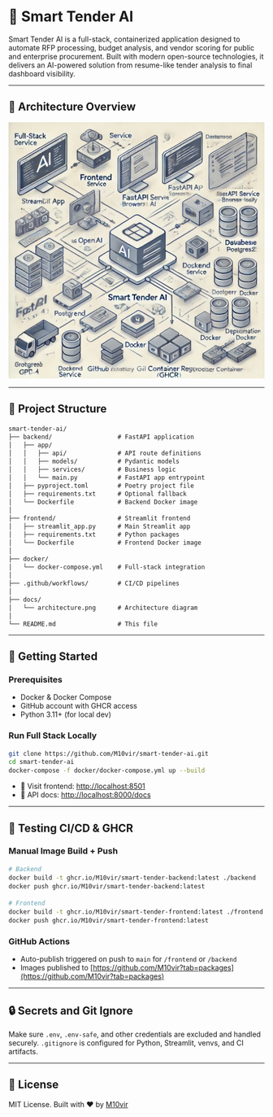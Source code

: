 # 🧠 Smart Tender AI

Smart Tender AI is a full-stack, containerized application designed to automate RFP processing, budget analysis, and vendor scoring for public and enterprise procurement. Built with modern open-source technologies, it delivers an AI-powered solution from resume-like tender analysis to final dashboard visibility.

---

## 📐 Architecture Overview

![Architecture Diagram](docs/architecture.png)

---

## 📂 Project Structure

```
smart-tender-ai/
├── backend/                  # FastAPI application
│   ├── app/
│   │   ├── api/              # API route definitions
│   │   ├── models/           # Pydantic models
│   │   ├── services/         # Business logic
│   │   └── main.py           # FastAPI app entrypoint
│   ├── pyproject.toml        # Poetry project file
│   ├── requirements.txt      # Optional fallback
│   └── Dockerfile            # Backend Docker image
│
├── frontend/                 # Streamlit frontend
│   ├── streamlit_app.py      # Main Streamlit app
│   ├── requirements.txt      # Python packages
│   └── Dockerfile            # Frontend Docker image
│
├── docker/
│   └── docker-compose.yml    # Full-stack integration
│
├── .github/workflows/        # CI/CD pipelines
│
├── docs/
│   └── architecture.png      # Architecture diagram
│
└── README.md                 # This file
```

---

## 🚀 Getting Started

### Prerequisites

- Docker & Docker Compose
- GitHub account with GHCR access
- Python 3.11+ (for local dev)

### Run Full Stack Locally

```bash
git clone https://github.com/M10vir/smart-tender-ai.git
cd smart-tender-ai
docker-compose -f docker/docker-compose.yml up --build
```

- 📍 Visit frontend: [http://localhost:8501](http://localhost:8501)
- 📍 API docs: [http://localhost:8000/docs](http://localhost:8000/docs)

---

## 🧪 Testing CI/CD & GHCR

### Manual Image Build + Push

```bash
# Backend
docker build -t ghcr.io/M10vir/smart-tender-backend:latest ./backend
docker push ghcr.io/M10vir/smart-tender-backend:latest

# Frontend
docker build -t ghcr.io/M10vir/smart-tender-frontend:latest ./frontend
docker push ghcr.io/M10vir/smart-tender-frontend:latest
```

### GitHub Actions

- Auto-publish triggered on push to `main` for `/frontend` or `/backend`
- Images published to [https://github.com/M10vir?tab=packages](https://github.com/M10vir?tab=packages)

---

## 🔒 Secrets and Git Ignore

Make sure `.env`, `.env-safe`, and other credentials are excluded and handled securely.
`.gitignore` is configured for Python, Streamlit, venvs, and CI artifacts.

---

## 📘 License

MIT License. Built with ❤️ by [M10vir](https://github.com/M10vir)